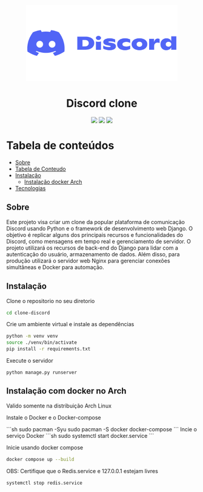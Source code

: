 <div align="center"><img width=400 height=200 src="./static/images/Discord-logo.png"></div>

<h1 align="center">Discord clone</h1>

<div align="center">
  <img src="https://img.shields.io/badge/Made%20with-Python-blue">
  <img src="https://img.shields.io/badge/Django-4.2-blue">
  <img src="https://img.shields.io/badge/lincense-MIT-blue">
</div>


Tabela de conteúdos
=================
<!--ts-->
   * [Sobre](#Sobre)
   * [Tabela de Conteudo](#tabela-de-conteudo)
   * [Instalação](#Instalacao)
      * [Instalação docker Arch](#Instalação-com-docker-no-Arch)
   * [Tecnologias](#tecnologias)
<!--te-->


## Sobre
Este projeto visa criar um clone da popular plataforma de comunicação Discord usando Python e o framework de desenvolvimento web Django. O objetivo é replicar alguns dos principais recursos e funcionalidades do Discord, como mensagens em tempo real e gerenciamento de servidor. O projeto utilizará os recursos de back-end do Django para lidar com a autenticação do usuário, armazenamento de dados. Além disso, para produção utilizará o servidor web Nginx para gerenciar conexões simultâneas e Docker para automação.
## Instalação
Clone o repositorio no seu diretorio
```sh
cd clone-discord
```
Crie um ambiente virtual e instale as dependências
```sh
python -m venv venv
source ./venv/bin/activate
pip install -r requirements.txt
```
Execute o servidor
```
python manage.py runserver
```
## Instalação com docker no Arch
Valido somente na distribuição Arch Linux
<p>Instale o Docker e o Docker-compose</p>
```sh
sudo pacman -Syu
sudo pacman -S docker docker-compose
```
Incie o serviço Docker
```sh
sudo systemctl start docker.service
```

Inicie usando docker compose
```sh
docker compose up --build
```
OBS: Certifique que o Redis.service e 127.0.0.1 estejam livres
```sh
systemctl stop redis.service
```
